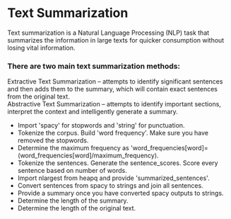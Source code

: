 # Text Summarization

Text summarization is a Natural Language Processing (NLP) task that summarizes the information in large texts for quicker consumption without losing vital information.

### There are two main text summarization methods:

Extractive Text Summarization – attempts to identify significant sentences and then adds them to the summary, which will contain exact sentences from the original text.  
Abstractive Text Summarization – attempts to identify important sections, interpret the context and intelligently generate a summary.

- Import 'spacy' for stopwords and 'string' for punctuation.
- Tokenize the corpus. Build 'word frequency'. Make sure you have removed the stopwords.
- Determine the maximum frequency as 'word_frequencies[word]=(word_frequencies[word]/maximum_frequency).
- Tokenize the sentences. Generate the sentence_scores. Score every sentence
based on number of words.
- Import nlargest from heapq and provide 'summarized_sentences'.
- Convert sentences from spacy to strings and join all sentences.
- Provide a summary once you have converted spacy outputs to strings.
- Determine the length of the summary.
- Determine the length of the original text.
